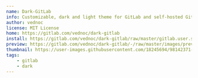 ```yaml
---
name: Dark-GitLab
info: Customizable, dark and light theme for GitLab and self-hosted GitLab instances.
author: vednoc
license: MIT License
home: https://gitlab.com/vednoc/dark-gitlab
install: https://gitlab.com/vednoc/dark-gitlab/raw/master/gitlab.user.styl
preview: https://gitlab.com/vednoc/dark-gitlab/-/raw/master/images/preview.png
thumbnail: https://user-images.githubusercontent.com/18245694/98142371-ff91c300-1ec7-11eb-8ad2-c4b059c2842b.png
tags:
    - gitlab
    - dark
---
```

